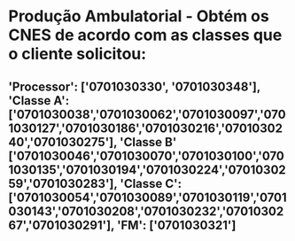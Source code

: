 # Produção Ambulatorial - Obtém os CNES de acordo com as classes que o cliente solicitou: 

## 'Processor': ['0701030330', '0701030348'], 'Classe A': ['0701030038','0701030062','0701030097','0701030127','0701030186','0701030216','0701030240','0701030275'], 'Classe B' ['0701030046','0701030070','0701030100','0701030135','0701030194','0701030224','0701030259','0701030283'], 'Classe C': ['0701030054','0701030089','0701030119','0701030143','0701030208','0701030232','0701030267','0701030291'], 'FM': ['0701030321']


